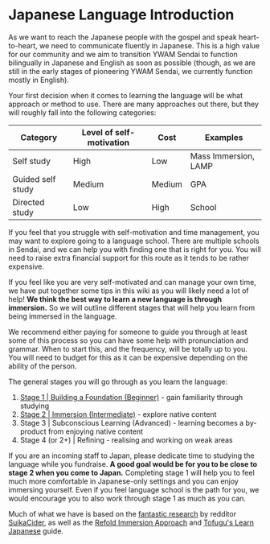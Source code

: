 # Japanese Language Introduction

As we want to reach the Japanese people with the gospel and speak heart-to-heart, we need to communicate fluently in Japanese. This is a high value for our community and we aim to transition YWAM Sendai to function bilingually in Japanese and English as soon as possible (though, as we are still in the early stages of pioneering YWAM Sendai, we currently function mostly in English).

Your first decision when it comes to learning the language will be what approach or method to use. There are many approaches out there, but they will roughly fall into the following categories:

Category | Level of self-motivation | Cost | Examples
--------- | --------- | --------- | ---------
Self study | High | Low | Mass Immersion, LAMP
Guided self study | Medium | Medium | GPA
Directed study | Low | High | School

If you feel that you struggle with self-motivation and time management, you may want to explore going to a language school. There are multiple schools in Sendai, and we can help you with finding one that is right for you. You will need to raise extra financial support for this route as it tends to be rather expensive.

If you feel like you are very self-motivated and can manage your own time, we have put together some tips in this wiki as you will likely need a lot of help! **We think the best way to learn a new language is through immersion.** So we will outline different stages that will help you learn from being immersed in the language.

We recommend either paying for someone to guide you through at least some of this process so you can have some help with pronunciation and grammar. When to start this, and the frequency, will be totally up to you. You will need to budget for this as it can be expensive depending on the ability of the person.

The general stages you will go through as you learn the language:

1. [Stage 1 | Building a Foundation (Beginner)](language2.md) - gain familiarity through studying
2. [Stage 2 | Immersion (Intermediate)](language3.md) - explore native content
3. Stage 3 | Subconscious Learning (Advanced) - learning becomes a by-product from enjoying native content
4. Stage 4 (or 2+) | Refining - realising and working on weak areas

If you are an incoming staff to Japan, please dedicate time to studying the language while you fundraise. **A good goal would be for you to be close to stage 2 when you come to Japan.** Completing stage 1 will help you to feel much more comfortable in Japanese-only settings and you can enjoy immersing yourself. Even if you feel language school is the path for you, we would encourage you to also work through stage 1 as much as you can.

Much of what we have is based on the [fantastic research](https://docs.google.com/document/d/10bRzVblKVOsQJjTc2PIi1Gbj_LrsJCkMkh0SutXCZdI/edit#) by redditor [SuikaCider](https://www.reddit.com/user/SuikaCider/), as well as the [Refold Immersion Approach](https://refold.la/) and [Tofugu's Learn Japanese](https://www.tofugu.com/learn-japanese/) guide.
